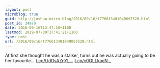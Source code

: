 ```yaml
---
layout: post
microblog: true
guid: http://joshua.micro.blog/2016/09/16/t776613401049067520.html
post_id: 34979
date: 2016-09-16T13:47:18+1100
lastmod: 2019-07-30T17:41:21+1100
type: post
url: /2016/09/16/t776613401049067520.html
---
```

At first she thought he was a stalker, turns out he was actually going to be her favourite… [t.co/UdOsAZnYL...](https://t.co/UdOsAZnYL0) [t.co/c0OLLkaoN...](https://t.co/c0OLLkaoN6)
